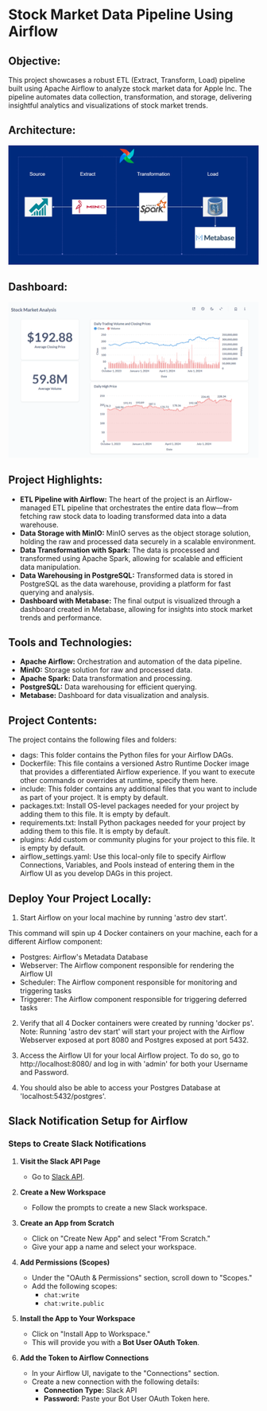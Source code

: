 # Stock Market Data Pipeline Using Airflow

## Objective:
This project showcases a robust ETL (Extract, Transform, Load) pipeline built using Apache Airflow to analyze stock market data for Apple Inc. The pipeline automates data collection, transformation, and storage, delivering insightful analytics and visualizations of stock market trends.

## Architecture:
![Architecture](airflow_pipeline/include/dashboard/Stock-Market-Architecture.png)

## Dashboard:
![Stock Market Analysis](airflow_pipeline/include/dashboard/stock-market-analysis.png)

## Project Highlights:
- **ETL Pipeline with Airflow:** The heart of the project is an Airflow-managed ETL pipeline that orchestrates the entire data flow—from fetching raw stock data to loading transformed data into a data warehouse.
- **Data Storage with MinIO:** MinIO serves as the object storage solution, holding the raw and processed data securely in a scalable environment.
- **Data Transformation with Spark:** The data is processed and transformed using Apache Spark, allowing for scalable and efficient data manipulation.
- **Data Warehousing in PostgreSQL:** Transformed data is stored in PostgreSQL as the data warehouse, providing a platform for fast querying and analysis.
- **Dashboard with Metabase:** The final output is visualized through a dashboard created in Metabase, allowing for insights into stock market trends and performance.

## Tools and Technologies:
- **Apache Airflow:** Orchestration and automation of the data pipeline.
- **MinIO:** Storage solution for raw and processed data.
- **Apache Spark:** Data transformation and processing.
- **PostgreSQL:** Data warehousing for efficient querying.
- **Metabase:** Dashboard for data visualization and analysis.

## Project Contents:
The project contains the following files and folders:

- dags: This folder contains the Python files for your Airflow DAGs.
- Dockerfile: This file contains a versioned Astro Runtime Docker image that provides a differentiated Airflow experience. If you want to execute other commands or overrides at runtime, specify them here.
- include: This folder contains any additional files that you want to include as part of your project. It is empty by default.
- packages.txt: Install OS-level packages needed for your project by adding them to this file. It is empty by default.
- requirements.txt: Install Python packages needed for your project by adding them to this file. It is empty by default.
- plugins: Add custom or community plugins for your project to this file. It is empty by default.
- airflow_settings.yaml: Use this local-only file to specify Airflow Connections, Variables, and Pools instead of entering them in the Airflow UI as you develop DAGs in this project.

## Deploy Your Project Locally:

1. Start Airflow on your local machine by running 'astro dev start'.

This command will spin up 4 Docker containers on your machine, each for a different Airflow component:

- Postgres: Airflow's Metadata Database
- Webserver: The Airflow component responsible for rendering the Airflow UI
- Scheduler: The Airflow component responsible for monitoring and triggering tasks
- Triggerer: The Airflow component responsible for triggering deferred tasks

2. Verify that all 4 Docker containers were created by running 'docker ps'.
Note: Running 'astro dev start' will start your project with the Airflow Webserver exposed at port 8080 and Postgres exposed at port 5432.

3. Access the Airflow UI for your local Airflow project. To do so, go to http://localhost:8080/ and log in with 'admin' for both your Username and Password.

4. You should also be able to access your Postgres Database at 'localhost:5432/postgres'.

## Slack Notification Setup for Airflow

### Steps to Create Slack Notifications

1. **Visit the Slack API Page**
   - Go to [Slack API](https://api.slack.com/).

2. **Create a New Workspace**
   - Follow the prompts to create a new Slack workspace.

3. **Create an App from Scratch**
   - Click on "Create New App" and select "From Scratch."
   - Give your app a name and select your workspace.

4. **Add Permissions (Scopes)**
   - Under the "OAuth & Permissions" section, scroll down to "Scopes."
   - Add the following scopes:
     - `chat:write`
     - `chat:write.public`

5. **Install the App to Your Workspace**
   - Click on "Install App to Workspace."
   - This will provide you with a **Bot User OAuth Token**.

6. **Add the Token to Airflow Connections**
   - In your Airflow UI, navigate to the "Connections" section.
   - Create a new connection with the following details:
     - **Connection Type:** Slack API
     - **Password:** Paste your Bot User OAuth Token here.



